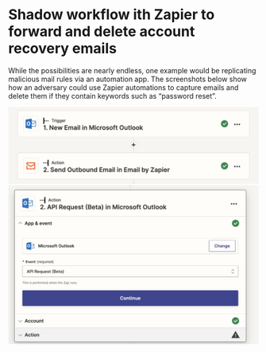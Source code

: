 # Shadow workflow ith Zapier to forward and delete account recovery emails

While the possibilities are nearly endless, one example would be replicating malicious mail rules via an automation app. The screenshots below show how an adversary could use Zapier automations to capture emails and delete them if they contain keywords such as “password reset”.


![screenshot](zapier1.png)
![screenshot](zapier2.png)